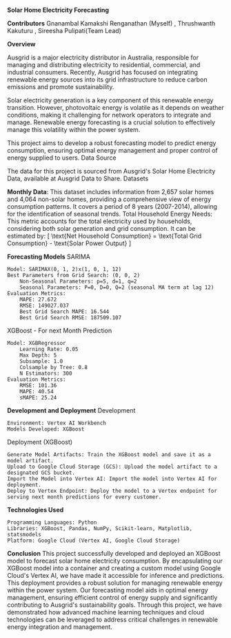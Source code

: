 **Solar Home Electricity Forecasting**

**Contributors**
    Gnanambal Kamakshi Renganathan (Myself) ,
    Thrushwanth Kakuturu ,
    Sireesha Pulipati(Team Lead)

**Overview**

Ausgrid is a major electricity distributor in Australia, responsible for managing and distributing electricity to residential, commercial, and industrial consumers. Recently, Ausgrid has focused on integrating renewable energy sources into its grid infrastructure to reduce carbon emissions and promote sustainability.

Solar electricity generation is a key component of this renewable energy transition. However, photovoltaic energy is volatile as it depends on weather conditions, making it challenging for network operators to integrate and manage. Renewable energy forecasting is a crucial solution to effectively manage this volatility within the power system.

This project aims to develop a robust forecasting model to predict energy consumption, ensuring optimal energy management and proper control of energy supplied to users.
Data Source

The data for this project is sourced from Ausgrid's Solar Home Electricity Data, available at Ausgrid Data to Share.
Datasets

**Monthly Data**: This dataset includes information from 2,657 solar homes and 4,064 non-solar homes, providing a comprehensive view of energy consumption patterns. It covers a period of 8 years (2007-2014), allowing for the identification of seasonal trends.
    Total Household Energy Needs: This metric accounts for the total electricity used by households, considering both solar generation and grid consumption. It can be estimated by: [ \text{Net Household Consumption} = \text{Total Grid Consumption} - \text{Solar Power Output} ]

**Forecasting Models**
SARIMA

    Model: SARIMAX(0, 1, 2)x(1, 0, 1, 12)
    Best Parameters from Grid Search: (0, 0, 2)
        Non-Seasonal Parameters: p=5, d=1, q=2
        Seasonal Parameters: P=0, D=0, Q=2 (seasonal MA term at lag 12)
    Evaluation Metrics:
        MAPE: 27.672
        RMSE: 149027.037
        Best Grid Search MAPE: 16.544
        Best Grid Search RMSE: 187509.107

XGBoost - For next Month Prediction

    Model: XGBRegressor
        Learning Rate: 0.05
        Max Depth: 5
        Subsample: 1.0
        Colsample by Tree: 0.8
        N Estimators: 300
    Evaluation Metrics:
        RMSE: 101.36
        MAPE: 40.54
        sMAPE: 25.24

**Development and Deployment**
Development

    Environment: Vertex AI Workbench
    Models Developed: XGBoost

Deployment (XGBoost)

    Generate Model Artifacts: Train the XGBoost model and save it as a model artifact.
    Upload to Google Cloud Storage (GCS): Upload the model artifact to a designated GCS bucket.
    Import the Model into Vertex AI: Import the model into Vertex AI for deployment.
    Deploy to Vertex Endpoint: Deploy the model to a Vertex endpoint for serving next month predictions for every customer.

**Technologies Used**

    Programming Languages: Python
    Libraries: XGBoost, Pandas, NumPy, Scikit-learn, Matplotlib, statsmodels
    Platform: Google Cloud (Vertex AI, Google Cloud Storage)

**Conclusion**
This project successfully developed and deployed an XGBoost model to forecast solar home electricity consumption. 
By encapsulating our XGBoost model into a container and creating a custom model using Google Cloud's Vertex AI, we have made it accessible for inference and predictions. 
This deployment provides a robust solution for managing renewable energy within the power system. 
Our forecasting model aids in optimal energy management, ensuring efficient control of energy supply and significantly contributing to Ausgrid's sustainability goals. 
Through this project, we have demonstrated how advanced machine learning techniques and cloud technologies can be leveraged to address critical challenges in renewable energy integration and management.
